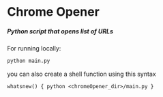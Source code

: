 # Chrome Opener
##### Python script that opens list of URLs


For running locally:

```sh
python main.py
 ```

you can also create a shell function using this syntax

``whatsnew() { python <chromeOpener_dir>/main.py }``

